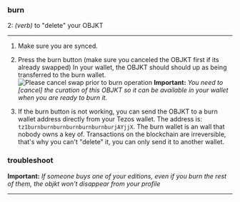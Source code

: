 ### **burn**

2: _(verb)_ to "delete" your OBJKT


***

1. Make sure you are synced.
2. Press the burn button (make sure you canceled the OBJKT first if its already swapped) In your wallet, the OBJKT should should up as being transferred to the burn wallet.
![Please cancel swap prior to burn operation](https://i.ibb.co/c6x821J/sketch-1619101908825.png)
**Important:** _You need to [cancel] the curation of this OBJKT so it can be available in your wallet when you are ready to burn it._

3. If the burn button is not working, you can send the OBJKT to a burn wallet address directly from your Tezos wallet. The address is: `tz1burnburnburnburnburnburnburjAYjjX`. The burn wallet is an wall that nobody owns a key of. Transactions on the blockchain are irreversible, that's why you can't "delete" it, you can only send it to another wallet. 

### **troubleshoot**
**Important:** _If someone buys one of your editions, even if you burn the rest of them, the objkt won't disappear from your profile_
***

